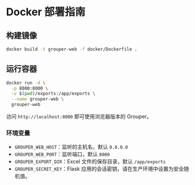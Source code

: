 # Docker 部署指南

## 构建镜像

```bash
docker build -t grouper-web -f docker/Dockerfile .
```

## 运行容器

```bash
docker run -d \
  -p 8000:8000 \
  -v $(pwd)/exports:/app/exports \
  --name grouper-web \
  grouper-web
```

访问 `http://localhost:8000` 即可使用浏览器版本的 Grouper。

### 环境变量

- `GROUPER_WEB_HOST`：监听的主机名，默认 `0.0.0.0`
- `GROUPER_WEB_PORT`：监听端口，默认 `8000`
- `GROUPER_EXPORT_DIR`：Excel 文件的保存目录，默认 `/app/exports`
- `GROUPER_SECRET_KEY`：Flask 应用的会话密钥，请在生产环境中设置为安全随机值。
